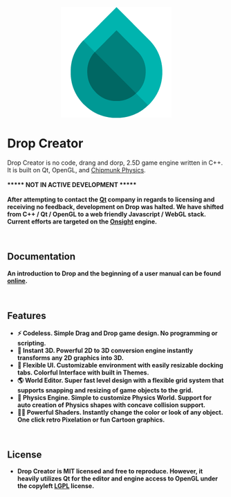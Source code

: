 <div align="center">
<img src="./assets/icon/icon256.png" alt="Drop Creator"/>
</div>

# Drop Creator

Drop Creator is no code, drang and dorp, 2.5D game engine written in C++. It is built on Qt, OpenGL, and [Chipmunk Physics](https://chipmunk-physics.net/).
<br><br>
<b>***** NOT IN ACTIVE DEVELOPMENT *****
<br><br>
<b>After attempting to contact the [Qt](https://www.qt.io/) company in regards to licensing and receiving no feedback, development on Drop was halted. We have shifted from C++ / Qt / OpenGL to a web friendly Javascript / WebGL stack. Current efforts are targeted on the [Onsight](https://github.com/onsightengine) engine.</b>

<br>

## Documentation

An introduction to Drop and the beginning of a user manual can be found [online](https://docs.drop.scidian.com/).

<br>

## Features
- ⚡ Codeless. Simple Drag and Drop game design. No programming or scripting.
- 👾 Instant 3D. Powerful 2D to 3D conversion engine instantly transforms any 2D graphics into 3D.
- 🧭 Flexible UI. Customizable environment with easily resizable docking tabs. Colorful Interface with built in Themes.
- 🌎 World Editor. Super fast level design with a flexible grid system that supports snapping and resizing of game objects to the 		grid.
- 🏓 Physics Engine. Simple to customize Physics World. Support for auto creation of Physics shapes with concave collision support.
- 🧞‍♀️ Powerful Shaders. Instantly change the color or look of any object. One click retro Pixelation or fun Cartoon graphics.

<br>

## License
- Drop Creator is MIT licensed and free to reproduce. However, it heavily utilizes Qt for the editor and engine access to OpenGL under the copyleft [LGPL](https://en.wikipedia.org/wiki/GNU_Lesser_General_Public_License) license.
